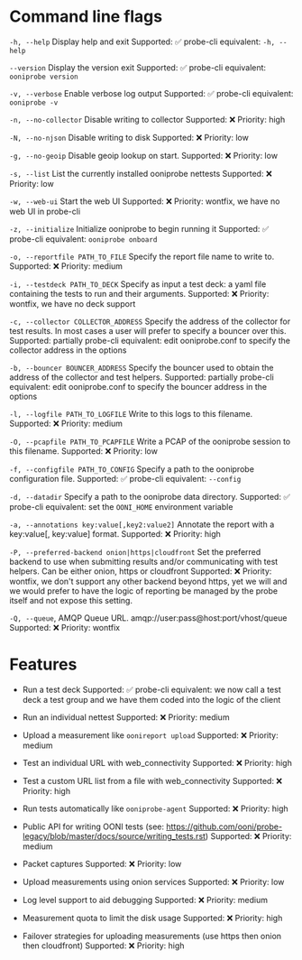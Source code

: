 # Command line flags

`-h, --help` Display help and exit
Supported: ✅
probe-cli equivalent: `-h, --help`

`--version` Display the version exit
Supported: ✅
probe-cli equivalent: `ooniprobe version`

`-v, --verbose` Enable verbose log output
Supported: ✅
probe-cli equivalent: `ooniprobe -v`

`-n, --no-collector` Disable writing to collector
Supported: ❌
Priority: high

`-N, --no-njson` Disable writing to disk
Supported: ❌
Priority: low

`-g, --no-geoip` Disable geoip lookup on start.
Supported: ❌
Priority: low

`-s, --list` List the currently installed ooniprobe nettests
Supported: ❌
Priority: low

`-w, --web-ui` Start the web UI
Supported: ❌
Priority: wontfix, we have no web UI in probe-cli

`-z, --initialize` Initialize ooniprobe to begin running it
Supported: ✅
probe-cli equivalent: `ooniprobe onboard`

`-o, --reportfile PATH_TO_FILE` Specify the report file name to write to.
Supported: ❌
Priority: medium

`-i, --testdeck PATH_TO_DECK` Specify as input a test deck: a yaml file containing the tests to run and their arguments.
Supported: ❌
Priority: wontfix, we have no deck support

`-c, --collector COLLECTOR_ADDRESS` Specify the address of the collector for test results. In most cases a user will prefer to specify a bouncer over this.
Supported: partially
probe-cli equivalent: edit ooniprobe.conf to specify the collector address in the options

`-b, --bouncer BOUNCER_ADDRESS` Specify the bouncer used to obtain the address of the collector and test helpers.
Supported: partially
probe-cli equivalent: edit ooniprobe.conf to specify the bouncer address in the options

`-l, --logfile PATH_TO_LOGFILE` Write to this logs to this filename.
Supported: ❌
Priority: medium

`-O, --pcapfile PATH_TO_PCAPFILE` Write a PCAP of the ooniprobe session to this filename.
Supported: ❌
Priority: low

`-f, --configfile PATH_TO_CONFIG` Specify a path to the ooniprobe configuration file.
Supported: ✅
probe-cli equivalent: `--config`

`-d, --datadir` Specify a path to the ooniprobe data directory.
Supported: ✅
probe-cli equivalent: set the `OONI_HOME` environment variable

`-a, --annotations key:value[,key2:value2]` Annotate the report with a key:value[, key:value] format.
Supported: ❌
Priority: high

`-P, --preferred-backend onion|https|cloudfront` Set the preferred backend to use when submitting results and/or communicating with test helpers. Can be either onion, https or cloudfront
Supported: ❌
Priority: wontfix, we don't support any other backend beyond https, yet we will
and we would prefer to have the logic of reporting be managed by the probe
itself and not expose this setting.

`-Q, --queue`, AMQP Queue URL. amqp://user:pass@host:port/vhost/queue
Supported: ❌
Priority: wontfix

# Features

* Run a test deck
Supported: ✅
probe-cli equivalent: we now call a test deck a test group and we have them
coded into the logic of the client

* Run an individual nettest
Supported: ❌
Priority: medium

* Upload a measurement like `oonireport upload`
Supported: ❌
Priority: medium

* Test an individual URL with web_connectivity
Supported: ❌
Priority: high

* Test a custom URL list from a file with web_connectivity
Supported: ❌
Priority: high

* Run tests automatically like `ooniprobe-agent`
Supported: ❌
Priority: high

* Public API for writing OONI tests (see: https://github.com/ooni/probe-legacy/blob/master/docs/source/writing_tests.rst)
Supported: ❌
Priority: medium

* Packet captures
Supported: ❌
Priority: low

* Upload measurements using onion services
Supported: ❌
Priority: low

* Log level support to aid debugging
Supported: ❌
Priority: medium

* Measurement quota to limit the disk usage
Supported: ❌
Priority: high

* Failover strategies for uploading measurements (use https then onion then cloudfront)
Supported: ❌
Priority: high
